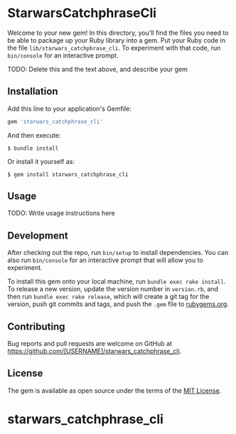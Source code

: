 # StarwarsCatchphraseCli

Welcome to your new gem! In this directory, you'll find the files you need to be able to package up your Ruby library into a gem. Put your Ruby code in the file `lib/starwars_catchphrase_cli`. To experiment with that code, run `bin/console` for an interactive prompt.

TODO: Delete this and the text above, and describe your gem

## Installation

Add this line to your application's Gemfile:

```ruby
gem 'starwars_catchphrase_cli'
```

And then execute:

    $ bundle install

Or install it yourself as:

    $ gem install starwars_catchphrase_cli

## Usage

TODO: Write usage instructions here

## Development

After checking out the repo, run `bin/setup` to install dependencies. You can also run `bin/console` for an interactive prompt that will allow you to experiment.

To install this gem onto your local machine, run `bundle exec rake install`. To release a new version, update the version number in `version.rb`, and then run `bundle exec rake release`, which will create a git tag for the version, push git commits and tags, and push the `.gem` file to [rubygems.org](https://rubygems.org).

## Contributing

Bug reports and pull requests are welcome on GitHub at https://github.com/[USERNAME]/starwars_catchphrase_cli.


## License

The gem is available as open source under the terms of the [MIT License](https://opensource.org/licenses/MIT).
# starwars_catchphrase_cli
